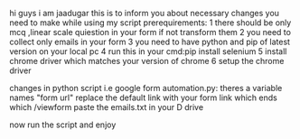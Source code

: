 hi guys i am jaadugar this is to inform you about necessary changes you need to make while using my script 
prerequirements:
1 there should be only mcq ,linear scale quiestion in your form if not transform them 
2 you need to collect only emails in your form
3 you need to have python and pip of latest version on your local pc
4 run this in your cmd:pip install selenium 
5 install chrome driver which matches your version of chrome
6 setup the chrome driver 


changes in python script i.e google form automation.py:
theres a variable names "form url" replace the default link with your form link which ends which /viewform
paste the emails.txt in your D drive 


now run the script and enjoy 
